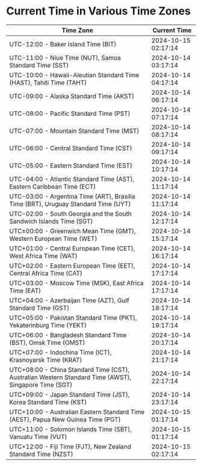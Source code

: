 # Current Time in Various Time Zones

| Time Zone | Current Time |
|-----------|--------------|
| UTC-12:00 - Baker Island Time (BIT) | 2024-10-15 02:17:14 |
| UTC-11:00 - Niue Time (NUT), Samoa Standard Time (SST) | 2024-10-14 03:17:14 |
| UTC-10:00 - Hawaii-Aleutian Standard Time (HAST), Tahiti Time (TAHT) | 2024-10-14 04:17:14 |
| UTC-09:00 - Alaska Standard Time (AKST) | 2024-10-14 06:17:14 |
| UTC-08:00 - Pacific Standard Time (PST) | 2024-10-14 07:17:14 |
| UTC-07:00 - Mountain Standard Time (MST) | 2024-10-14 08:17:14 |
| UTC-06:00 - Central Standard Time (CST) | 2024-10-14 09:17:14 |
| UTC-05:00 - Eastern Standard Time (EST) | 2024-10-14 10:17:14 |
| UTC-04:00 - Atlantic Standard Time (AST), Eastern Caribbean Time (ECT) | 2024-10-14 11:17:14 |
| UTC-03:00 - Argentina Time (ART), Brasília Time (BRT), Uruguay Standard Time (UYT) | 2024-10-14 11:17:14 |
| UTC-02:00 - South Georgia and the South Sandwich Islands Time (SGT) | 2024-10-14 12:17:14 |
| UTC±00:00 - Greenwich Mean Time (GMT), Western European Time (WET) | 2024-10-14 15:17:14 |
| UTC+01:00 - Central European Time (CET), West Africa Time (WAT) | 2024-10-14 16:17:14 |
| UTC+02:00 - Eastern European Time (EET), Central Africa Time (CAT) | 2024-10-14 17:17:14 |
| UTC+03:00 - Moscow Time (MSK), East Africa Time (EAT) | 2024-10-14 17:17:14 |
| UTC+04:00 - Azerbaijan Time (AZT), Gulf Standard Time (GST) | 2024-10-14 18:17:14 |
| UTC+05:00 - Pakistan Standard Time (PKT), Yekaterinburg Time (YEKT) | 2024-10-14 19:17:14 |
| UTC+06:00 - Bangladesh Standard Time (BST), Omsk Time (OMST) | 2024-10-14 20:17:14 |
| UTC+07:00 - Indochina Time (ICT), Krasnoyarsk Time (KRAT) | 2024-10-14 21:17:14 |
| UTC+08:00 - China Standard Time (CST), Australian Western Standard Time (AWST), Singapore Time (SGT) | 2024-10-14 22:17:14 |
| UTC+09:00 - Japan Standard Time (JST), Korea Standard Time (KST) | 2024-10-14 23:17:14 |
| UTC+10:00 - Australian Eastern Standard Time (AEST), Papua New Guinea Time (PGT) | 2024-10-15 01:17:14 |
| UTC+11:00 - Solomon Islands Time (SBT), Vanuatu Time (VUT) | 2024-10-15 01:17:14 |
| UTC+12:00 - Fiji Time (FJT), New Zealand Standard Time (NZST) | 2024-10-15 02:17:14 |
